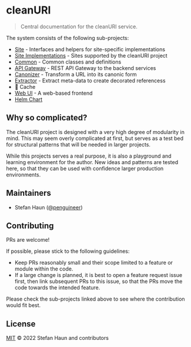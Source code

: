 # cleanURI

> Central documentation for the cleanURI service.

The system consists of the following sub-projects:
* [Site](https://github.com/penguineer/cleanURI-site) - Interfaces and helpers for site-specific implementations
* [Site Implementations](https://github.com/penguineer/cleanURI-site-implementations) - Sites supported by the cleanURI project
* [Common](https://github.com/penguineer/cleanURI-common) - Common classes and definitions
* [API Gateway](https://github.com/penguineer/cleanURI-apigateway) - REST API Gateway to the backend services
* [Canonizer](https://github.com/penguineer/cleanURI-canonizer) - Transform a URL into its canonic form
* [Extractor](https://github.com/penguineer/cleanURI-extractor) - Extract meta-data to create decorated referencess
* :construction: Cache
* [Web UI](https://github.com/penguineer/cleanURI-webui) - A web-based frontend
* [Helm Chart](https://github.com/penguineer/cleanURI-helm)

## Why so complicated?

The cleanURI project is designed with a very high degree of modularity in mind.
This may seem overly complicated at first, but serves as a test bed for structural patterns that will be needed in larger projects.

While this projects serves a real purpose, it is also a playground and learning environment for the author.
New ideas and patterns are tested here, so that they can be used with confidence larger production environments.

## Maintainers

* Stefan Haun ([@penguineer](https://github.com/penguineer))


## Contributing

PRs are welcome!

If possible, please stick to the following guidelines:

* Keep PRs reasonably small and their scope limited to a feature or module within the code.
* If a large change is planned, it is best to open a feature request issue first, then link subsequent PRs to this issue, so that the PRs move the code towards the intended feature.

Please check the sub-projects linked above to see where the contribution would fit best.


## License

[MIT](LICENSE.txt) © 2022 Stefan Haun and contributors
